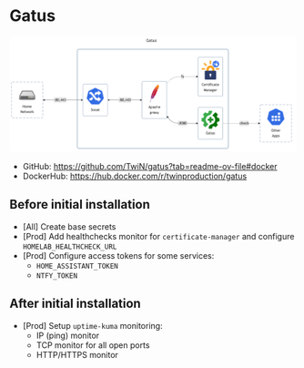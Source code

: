 # Gatus

![diagram](../../docs/diagrams/out/apps/gatus.png)

- GitHub: <https://github.com/TwiN/gatus?tab=readme-ov-file#docker>
- DockerHub: <https://hub.docker.com/r/twinproduction/gatus>

## Before initial installation

- \[All\] Create base secrets
- \[Prod\] Add healthchecks monitor for `certificate-manager` and configure `HOMELAB_HEALTHCHECK_URL`
- \[Prod\] Configure access tokens for some services:
  - `HOME_ASSISTANT_TOKEN`
  - `NTFY_TOKEN`

## After initial installation

- \[Prod\] Setup `uptime-kuma` monitoring:
    - IP (ping) monitor
    - TCP monitor for all open ports
    - HTTP/HTTPS monitor
